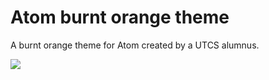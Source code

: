 # Atom burnt orange theme

A burnt orange theme for Atom created by a UTCS alumnus.

![](https://f.cloud.github.com/assets/671378/2265086/c6897dba-9e7b-11e3-945d-551cac610717.png)
